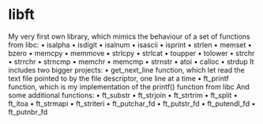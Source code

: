 # libft
My very first own library, which mimics the behaviour of a set of functions from libc:
• isalpha
• isdigit
• isalnum
• isascii
• isprint
• strlen
• memset
• bzero
• memcpy
• memmove
• strlcpy
• strlcat
• toupper
• tolower
• strchr
• strrchr
• strncmp
• memchr
• memcmp
• strnstr
• atoi
• calloc
• strdup
It includes two bigger projects:
• get_next_line function, which let read the text file pointed to by the file descriptor, one line at a time
• ft_printf function, which is my implementation of the printf() function from libc
And some additional functions:
• ft_substr 
• ft_strjoin 
• ft_strtrim 
• ft_split 
• ft_itoa 
• ft_strmapi 
• ft_striteri 
• ft_putchar_fd 
• ft_putstr_fd 
• ft_putendl_fd 
• ft_putnbr_fd
